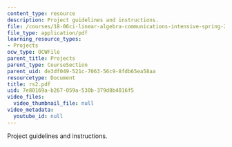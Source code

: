 ```yaml
---
content_type: resource
description: Project guidelines and instructions.
file: /courses/18-06ci-linear-algebra-communications-intensive-spring-2004/7e80169ab267059a530b379d8b4016f5_rs2.pdf
file_type: application/pdf
learning_resource_types:
- Projects
ocw_type: OCWFile
parent_title: Projects
parent_type: CourseSection
parent_uid: de3df049-521c-7063-56c9-8fdb65ea58aa
resourcetype: Document
title: rs2.pdf
uid: 7e80169a-b267-059a-530b-379d8b4016f5
video_files:
  video_thumbnail_file: null
video_metadata:
  youtube_id: null
---
```

Project guidelines and instructions.

